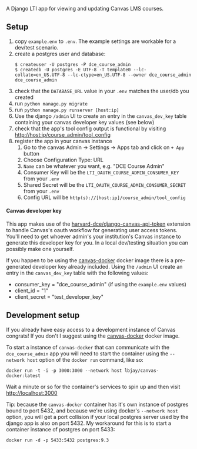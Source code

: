 A Django LTI app for viewing and updating Canvas LMS courses.

## Setup

1. copy `example.env` to `.env`. The example settings are workable for a dev/test scenario.
1. create a postgres user and database:
    ```
    $ createuser -U postgres -P dce_course_admin
    $ createdb -U postgres -E UTF-8 -T template0 --lc-collate=en_US.UTF-8 --lc-ctype=en_US.UTF-8 --owner dce_course_admin dce_course_admin
    ```    
1. check that the `DATABASE_URL` value in your `.env` matches the user/db you created
1. run `python manage.py migrate`
1. run `python manage.py runserver [host:ip]`
1. Use the django `/admin` UI to create an entry in the `canvas_dev_key` table containing your canvas developer key values (see below)
1. check that the app's tool config output is functional by visiting [http://host:ip/course_admin/tool_config]()
1. register the app in your canvas instance 
    1. Go to the canvas Admin -> Settings -> Apps tab and click on `+ App` button
    1. Choose Configuration Type: URL
    1. `Name` can be whatever you want, e.g. "DCE Course Admin"
    1. Consumer Key will be the `LTI_OAUTH_COURSE_ADMIN_CONSUMER_KEY` from your `.env`
    1. Shared Secret will be the `LTI_OAUTH_COURSE_ADMIN_CONSUMER_SECRET` from your `.env`
    1. Config URL will be `http(s)://[host:ip]/course_admin/tool_config`

#### Canvas developer key

This app makes use of the [harvard-dce/django-canvas-api-token](https://github.com/harvard-dce/django-canvas-api-token)
extension to handle Canvas's oauth workflow for generating user access tokens. You'll need to get whoever admin's your
institution's Canvas instance to generate this developer key for you. In a local dev/testing situation you can possibly make one yourself.

If you happen to be using the [canvas-docker](https://hub.docker.com/r/lbjay/canvas-docker/) docker image there is a
pre-generated developer key already included. Using the `/admin` UI create an entry in the `canvas_dev_key` table with 
the following values:

* consumer_key = "dce_course_admin" (if using the `example.env` values)
* client_id = "1"
* client_secret = "test_developer_key"


## Development setup

If you already have easy access to a development instance of Canvas congrats! If you don't
I suggest using the [canvas-docker](https://github.com/harvard-dce/canvas-docker) docker
image.

To start a instance of `canvas-docker` that can communicate with the `dce_course_admin`
app you will need to start the container using the `--network host` option of the `docker run`
command, like so:

    docker run -t -i -p 3000:3000 --network host lbjay/canvas-docker:latest
    
Wait a minute or so for the container's services to spin up and then visit [http://localhost:3000]()

Tip: because the `canvas-docker` container has it's own instance of postgres bound
to port 5432, and because we're using docker's `--network host` option, you will get a
port collision if your local postgres server used by the django app is also on port 5432.
My workaround for this is to start a container instance of postgres on port 5433:

    docker run -d -p 5433:5432 postgres:9.3
